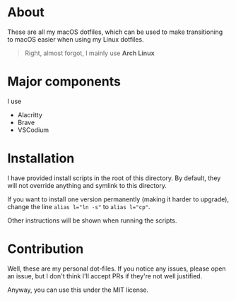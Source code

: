 # About

These are all my macOS dotfiles, which can be used to make transitioning to macOS easier when using my Linux dotfiles.

> Right, almost forgot, I mainly use **Arch Linux**


# Major components

I use
- Alacritty
- Brave
- VSCodium


# Installation

I have provided install scripts in the root of this directory. By default, they will not override anything and symlink to this directory.

If you want to install one version permanently (making it harder to upgrade), change the line `alias l="ln -s"` to `alias l="cp"`.

Other instructions will be shown when running the scripts.


# Contribution

Well, these are my personal dot-files. If you notice any issues, please open an issue, but I don't think I'll accept PRs if they're not well justified.

Anyway, you can use this under the MIT license.
